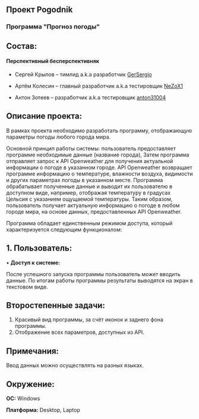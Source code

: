 ## Проект Pogodnik 
### Программа "Прогноз погоды" 

## **Состав:**

#### Перспективный бесперспективняк

* Сергей Крылов – тимлид a.k.a разработчик [GerSergio](https://github.com/GerSergio/)

* Артём Колесин – главный разработчик a.k.a тестировщик [NeZoX1](https://github.com/NeZoX1)

* Антон Зотеев – разработчик a.k.a тестировщик [anton31004](https://github.com/anton31004)

## **Описание проекта:**

В рамках проекта необходимо разработать программу, отображающую параметры погоды любого города мира.

Основной принцип работы системы: пользователь предоставляет программе необходимые данные (название города), Затем программа отправляет запрос к API Openweather для получения актуальной информации о погоде в указанном городе. API Openweather возвращает программе информацию о температуре, влажности воздуха, видимости и других параметрах погоды в указанном месте. Программа обрабатывает полученные данные и выводит их пользователю в доступном виде, например, отображая температуру в градусах Цельсия с указанием ощущаемой температуры. Таким образом, пользователь получает актуальную информацию о погоде в любом городе мира, на основе данных, предоставленных API Openweather. 

Программа обладает единственным режимом доступа, который характеризуется следующим функционалом:

## 1.	Пользователь:

  •	**Доступ к системе:**
  
  После успешного запуска программы пользователь может вводить данные. По итогам работы программы результаты выводятся на экран в текстовом виде.

## **Второстепенные задачи:**

1.	Красивый вид программы, за счёт иконок и заднего фона программы.
2.	Отображение всех параметров, доступных из API.

## **Примечания:**

Ввод данных можно осуществлять на разных языках.

## **Окружение:**

**ОС:** Windows

**Платформа:** Desktop, Laptop
